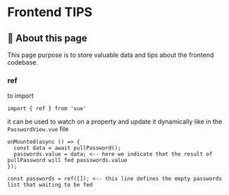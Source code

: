 # Frontend TIPS


## 🚀 About this page
This page purpose is to store valuable data and tips about the frontend codebase. 


### ref

to import 
````
import { ref } from 'vue'
````
it can be used to watch on a property and update it dynamically like in the `PasswordView.vue` file

````
onMounted(async () => {
  const data = await pullPassword();
  passwords.value = data; <-- here we indicate that the result of pullPassword will fed passswords.value
});

const passwords = ref([]); <-- this line defines the empty passwords list that waiting to be fed

````
